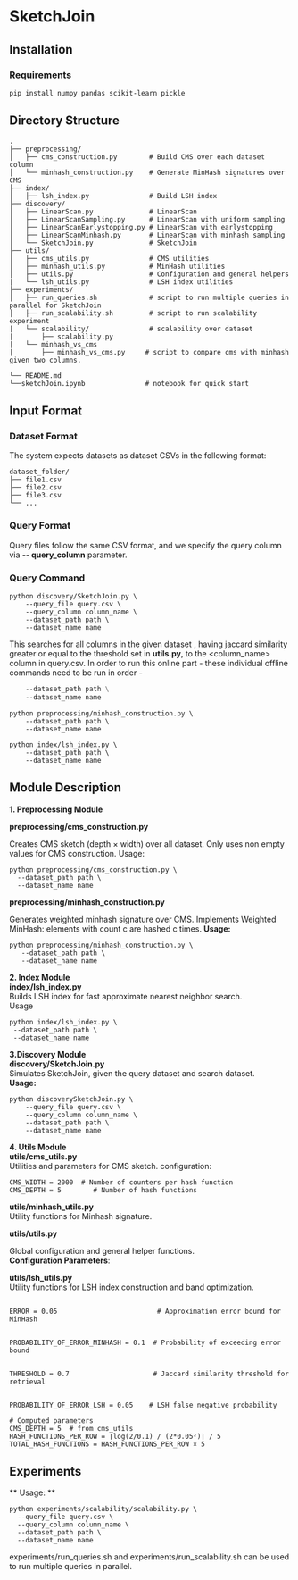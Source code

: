 # SketchJoin
## Installation
### Requirements

```pip install numpy pandas scikit-learn pickle```
## Directory Structure 
```
. 
├── preprocessing/ 
│   ├── cms_construction.py        # Build CMS over each dataset column 
│   └── minhash_construction.py    # Generate MinHash signatures over CMS
├── index/
│   ├── lsh_index.py               # Build LSH index 
├── discovery/
│   ├── LinearScan.py              # LinearScan
│   ├── LinearScanSampling.py      # LinearScan with uniform sampling
│   ├── LinearScanEarlystopping.py # LinearScan with earlystopping
│   ├── LinearScanMinhash.py       # LinearScan with minhash sampling
│   └── SketchJoin.py              # SketchJoin
├── utils/
│   ├── cms_utils.py               # CMS utilities
│   ├── minhash_utils.py           # MinHash utilities 
│   ├── utils.py                   # Configuration and general helpers
|   └── lsh_utils.py               # LSH index utilities
├── experiments/
│   ├── run_queries.sh             # script to run multiple queries in parallel for SketchJoin
│   ├── run_scalability.sh         # script to run scalability experiment
|   └── scalability/               # scalability over dataset
|       ├── scalability.py
|   └── minhash_vs_cms
|       ├── minhash_vs_cms.py     # script to compare cms with minhash given two columns.

└── README.md
└──sketchJoin.ipynb               # notebook for quick start

```
## Input Format 
### Dataset Format 
The system expects datasets as dataset CSVs in the following format:
 ```
dataset_folder/
├── file1.csv
├── file2.csv
├── file3.csv
└── ...
``` 
### Query Format
Query files follow the same CSV format, and we specify the query column via   **-- query_column** parameter.
### Query Command 
```
python discovery/SketchJoin.py \
    --query_file query.csv \
    --query_column column_name \
    --dataset_path path \
    --dataset_name name
```
This searches for all columns in the given dataset , having jaccard similarity greater or equal to the threshold set in **utils.py**, to the <column_name> column in query.csv.
In order to run this online part - these individual offline commands need to be run in order - 

``` python preprocessing/cms_construction.py \
    --dataset_path path \
    --dataset_name name
```
```
python preprocessing/minhash_construction.py \
    --dataset_path path \
    --dataset_name name
```
```
python index/lsh_index.py \
    --dataset_path path \
    --dataset_name name
```
## Module Description
**1. Preprocessing Module** <br>

   **preprocessing/cms_construction.py** <br>
  
   Creates CMS sketch (depth × width) over all dataset. Only uses non empty values for CMS construction.
   Usage:
   ```
   python preprocessing/cms_construction.py \
     --dataset_path path \
     --dataset_name name
   ```

  **preprocessing/minhash_construction.py** <br>
  
  Generates weighted minhash signature over CMS. Implements Weighted MinHash: elements with count c are hashed c times.
  **Usage:**
  ```
  python preprocessing/minhash_construction.py \
     --dataset_path path \
     --dataset_name name
 ```
**2. Index Module** <br>
   **index/lsh_index.py** <br>
    Builds LSH index for fast approximate nearest neighbor search. <br>
   Usage
   ```
   python index/lsh_index.py \
    --dataset_path path \
    --dataset_name name
   ```
   
   
**3.Discovery Module** <br>
 **discovery/SketchJoin.py** <br>
 Simulates SketchJoin, given the query dataset and search dataset.<br>
 **Usage:**
 ```
 python discoverySketchJoin.py \
     --query_file query.csv \
     --query_column column_name \
     --dataset_path path \
     --dataset_name name
 ```
**4. Utils Module** <br>
   **utils/cms_utils.py** <br>
   Utilities and parameters for CMS sketch.
   configuration:
   ```
   CMS_WIDTH = 2000  # Number of counters per hash function
   CMS_DEPTH = 5        # Number of hash functions
   ```
   **utils/minhash_utils.py** <br>
   Utility functions for Minhash signature.<br>
   
   **utils/utils.py** <br>

   Global configuration and general helper functions. <br>
   **Configuration Parameters**:<br>

   **utils/lsh_utils.py** <br>
    Utility functions for LSH index construction and band optimization.
  ```
  
ERROR = 0.05                         # Approximation error bound for MinHash


PROBABILITY_OF_ERROR_MINHASH = 0.1  # Probability of exceeding error bound


THRESHOLD = 0.7                     # Jaccard similarity threshold for retrieval


PROBABILITY_OF_ERROR_LSH = 0.05    # LSH false negative probability

# Computed parameters
CMS_DEPTH = 5  # from cms_utils
HASH_FUNCTIONS_PER_ROW = ⌈log(2/0.1) / (2*0.05²)⌉ / 5
TOTAL_HASH_FUNCTIONS = HASH_FUNCTIONS_PER_ROW × 5
  ```
## Experiments
** Usage: **
   ```
   python experiments/scalability/scalability.py \
     --query_file query.csv \
     --query_column column_name \
     --dataset_path path \
     --dataset_name name
   ```
experiments/run_queries.sh and experiments/run_scalability.sh can be used to run multiple queries in parallel.
